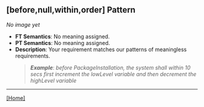## [before,null,within,order] Pattern
_No image yet_
 * **FT Semantics**: No meaning assigned.
 * **PT Semantics**: No meaning assigned.
 * **Description**: Your requirement matches our patterns of meaningless requirements.
   > **_Example_**: _before PackageInstallation,  the system shall within 10 secs first  increment the lowLevel variable and then  decrement the highLevel variable_   
***
[[Home]](../semantics.md)